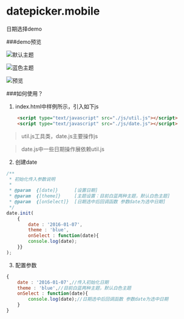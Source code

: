 # datepicker.mobile
日期选择demo

###demo预览

![默认主题](https://github.com/OldGuys/datepicker.mobile/raw/master/demo2.png)

![蓝色主题](https://github.com/OldGuys/datepicker.mobile/raw/master/demo1.png)

![预览](https://github.com/OldGuys/datepicker.mobile/raw/master/demo3.png)

###如何使用？

1. index.html中样例所示，引入如下js
```html
	<script type="text/javascript" src="./js/util.js"></script>
    <script type="text/javascript" src="./js/date.js"></script>
```
> util.js工具类，date.js主要操作js

> date.js中一些日期操作展依赖util.js

2. 创建date
```js
/**
 * 初始化传入参数说明
 * 
 * @param  {[date]}      [设置日期]
 * @param  {[theme]}     [主题设置：目前白蓝两种主题，默认白色主题]
 * @param  {[onSelect]}  [日期选中后回调函数 参数date为选中日期]
 */
date.init(
    {
        date : '2016-01-07',
        theme : 'blue',
        onSelect : function(date){
        console.log(date);
    }}
);
```
3. 配置参数
```js
{
	date : '2016-01-07',//传入初始化日期
    theme : 'blue',//目前白蓝两种主题，默认白色主题
    onSelect : function(date){
    	console.log(date);//日期选中后回调函数 参数date为选中日期
	}
}
```
